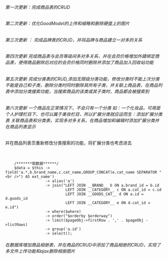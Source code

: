 ###### 第一次更新：完成商品表的CRUD

###### 第二次更新：优化GoodModel的上传和缩略和删除硬盘上的图片

###### 第三次更新 ： 完成品牌表的CRUD，并将品牌与商品建立一对多的关系

###### 第四次更新 完成商品表与会员等级间多对多关系，并在会员价格增加外键绑定商品表，使得商品删除后对应的会员价格同时删除并添加了商品加入回收站功能

###### 第五次更新 完成分类表的CRUD,添加无限级分类功能，修改分类时不能上次分类不能是自己和子类，删除分类时同时删除其所有子类，并关联上商品表，在商品列表中添加分类搜索功能，当搜索商品的该类或其子类时，商品都会被搜索到

###### 第六次更新 一个商品在正常情况下，不会只有一个分类 如：一个化妆品，可用是个人护理栏目下，也可以属于美妆栏目，所以扩展分类就应运而生：添加扩展分类表 关联商品表和分类表，实现多对多关系，在商品增加和编辑时添加扩展分类并在商品列表显示
并在商品列表页重新修改分类搜索的功能，将扩展分类也考虑进去	
######
```
	
	/*******取数据******/
	$data = $this -> field('a.*,b.brand_name,c.cat_name,GROUP_CONCAT(e.cat_name SEPARATOR "<br />") AS ext_name')
				  -> alias('a')
	              -> join("LEFT JOIN __BRAND__ b ON a.brand_id = b.id
	              		   LEFT JOIN __CATEGORY__ c ON a.cat_id = c.id
	              		   LEFT JOIN __GOODS_CAT__ d ON a.id = d.goods_id
	              		   LEFT JOIN __CATEGORY__ e ON d.cat_id = e.id")
	              -> where($where) 
	              -> order("$orderby $orderway")
	              -> limit($pageObj->firstRow . ',' . $pageObj ->listRows)
	              -> group('a.id')
	              -> select();

```

###### 在数据库增加商品相册表，并在商品的CRUD中添加了商品相册的CRUD，实现了多文件上传功能和ajax删除相册图片